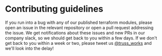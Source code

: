 # Contributing guidelines

If you run into a bug with any of our published terraform modules, please open an issue in the relevant repository or open a pull request addressing the issue. We get notifications about these issues and new PRs in our company slack, so we should get back to you within a few days. If we don't get back to you within a week or two, please tweet us [@truss_works](https://twitter.com/Truss_Works) and we'll look into the delay!
